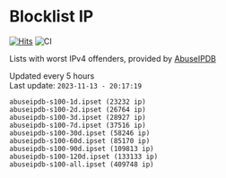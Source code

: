 # Blocklist IP

[![Hits](https://hits.seeyoufarm.com/api/count/incr/badge.svg?url=https%3A%2F%2Fgithub.com%2Fborestad%2Fblocklist-ip%2F&count_bg=%2379C83D&title_bg=%23555555&icon=&icon_color=%23E7E7E7&title=hits&edge_flat=false)](https://hits.seeyoufarm.com)  ![CI](https://img.shields.io/github/workflow/status/borestad/blocklist-ip/CI?style=flat-square)

Lists with worst IPv4 offenders, provided by [AbuseIPDB](https://www.abuseipdb.com/)

<!-- FOOTER-PLACEHOLDER -->
Updated every 5 hours<br>
Last update: `2023-11-13 - 20:17:19`
```
abuseipdb-s100-1d.ipset (23232 ip)
abuseipdb-s100-2d.ipset (26764 ip)
abuseipdb-s100-3d.ipset (28927 ip)
abuseipdb-s100-7d.ipset (37516 ip)
abuseipdb-s100-30d.ipset (58246 ip)
abuseipdb-s100-60d.ipset (85170 ip)
abuseipdb-s100-90d.ipset (109813 ip)
abuseipdb-s100-120d.ipset (133133 ip)
abuseipdb-s100-all.ipset (409748 ip)
```
